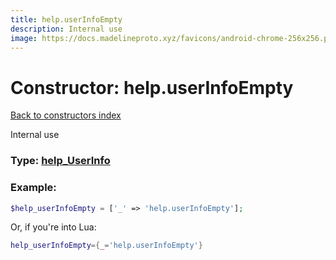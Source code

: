 ```yaml
---
title: help.userInfoEmpty
description: Internal use
image: https://docs.madelineproto.xyz/favicons/android-chrome-256x256.png
---
```

# Constructor: help.userInfoEmpty  
[Back to constructors index](index.md)



Internal use




### Type: [help\_UserInfo](../types/help_UserInfo.md)


### Example:

```php
$help_userInfoEmpty = ['_' => 'help.userInfoEmpty'];
```  


Or, if you're into Lua:

```lua
help_userInfoEmpty={_='help.userInfoEmpty'}

```


